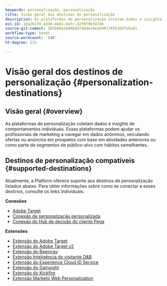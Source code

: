 ```yaml
---
keywords: personalização, personalização
title: Visão geral dos destinos de personalização
description: As plataformas de personalização coletam dados e insights de comportamentos individuais. Essas plataformas podem ajudar os profissionais de marketing a navegar em dados anônimos, veiculando ofertas ou anúncios em prospetos com base em atividades anteriores ou como parte de segmentos de público-alvo com hábitos semelhantes.
exl-id: 18a2b170-43d0-4d41-8afc-d2f0f9bfd7bb
source-git-commit: 26fb80a2a09b8374ddec8e164817855169fa0a81
workflow-type: tm+mt
source-wordcount: '148'
ht-degree: 11%

---
```


# Visão geral dos destinos de personalização {#personalization-destinations}

## Visão geral {#overview}

As plataformas de personalização coletam dados e insights de comportamentos individuais. Essas plataformas podem ajudar os profissionais de marketing a navegar em dados anônimos, veiculando ofertas ou anúncios em prospetos com base em atividades anteriores ou como parte de segmentos de público-alvo com hábitos semelhantes.

## Destinos de personalização compatíveis {#supported-destinations}

Atualmente, a Platform oferece suporte aos destinos de personalização listados abaixo. Para obter informações sobre como se conectar a esses destinos, consulte os links individuais:

**Conexões**

* [Adobe Target](adobe-target-connection.md)
* [Conexão de personalização personalizada](custom-personalization.md)
* [Conexão do Hub de decisão do cliente Pega](pega.md)

**Extensões**

* [Extensão do Adobe Target](adobe-target.md)
* [Extensão do Adobe Target v2](adobe-target-v2.md)
* [Extensão do Beemray](beemray.md)
* [Extensão Inteligência do visitante D&amp;B](dnb.md)
* [Extensão do Experience Cloud ID Service](adobe-ecid.md)
* [Extensão do Gainsight](gainsight.md)
* [Extensão do Kickfire](kickfire.md)
* [Extensão Marketo Web Personalization](marketo-web-personalization.md)
